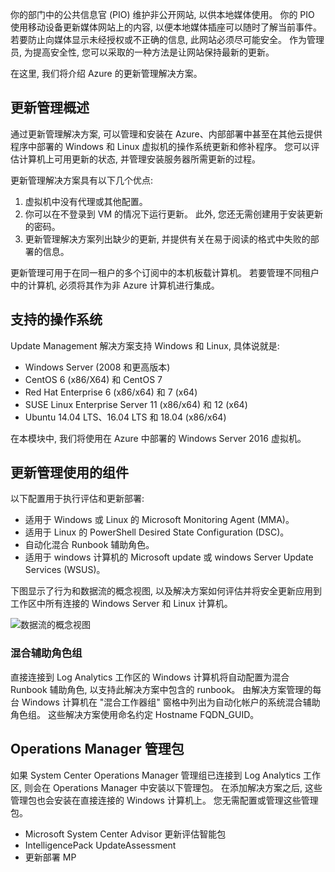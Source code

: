 你的部门中的公共信息官 (PIO) 维护非公开网站, 以供本地媒体使用。 你的 PIO 使用移动设备更新媒体网站上的内容, 以便本地媒体插座可以随时了解当前事件。 若要防止向媒体显示未经授权或不正确的信息, 此网站必须尽可能安全。 作为管理员, 为提高安全性, 您可以采取的一种方法是让网站保持最新的更新。

在这里, 我们将介绍 Azure 的更新管理解决方案。

## <a name="update-management-overview"></a>更新管理概述

 通过更新管理解决方案, 可以管理和安装在 Azure、内部部署中甚至在其他云提供程序中部署的 Windows 和 Linux 虚拟机的操作系统更新和修补程序。 您可以评估计算机上可用更新的状态, 并管理安装服务器所需更新的过程。  

 更新管理解决方案具有以下几个优点:
  1. 虚拟机中没有代理或其他配置。
  1. 你可以在不登录到 VM 的情况下运行更新。 此外, 您还无需创建用于安装更新的密码。
  1. 更新管理解决方案列出缺少的更新, 并提供有关在易于阅读的格式中失败的部署的信息。

更新管理可用于在同一租户的多个订阅中的本机板载计算机。 若要管理不同租户中的计算机, 必须将其作为非 Azure 计算机进行集成。

## <a name="supported-operating-systems"></a>支持的操作系统

Update Management 解决方案支持 Windows 和 Linux, 具体说就是:
 - Windows Server (2008 和更高版本)
 - CentOS 6 (x86/X64) 和 CentOS 7
 - Red Hat Enterprise 6 (x86/x64) 和 7 (x64)
 - SUSE Linux Enterprise Server 11 (x86/x64) 和 12 (x64)
 - Ubuntu 14.04 LTS、16.04 LTS 和 18.04 (x86/x64)

在本模块中, 我们将使用在 Azure 中部署的 Windows Server 2016 虚拟机。
 
## <a name="components-used-by-update-management"></a>更新管理使用的组件

以下配置用于执行评估和更新部署:

- 适用于 Windows 或 Linux 的 Microsoft Monitoring Agent (MMA)。
- 适用于 Linux 的 PowerShell Desired State Configuration (DSC)。
- 自动化混合 Runbook 辅助角色。
- 适用于 windows 计算机的 Microsoft update 或 windows Server Update Services (WSUS)。

下图显示了行为和数据流的概念视图, 以及解决方案如何评估并将安全更新应用到工作区中所有连接的 Windows Server 和 Linux 计算机。

![数据流的概念视图](../media/2-conceptual-view-data-flow50.png "数据流的概念视图")

### <a name="hybrid-worker-groups"></a>混合辅助角色组

 直接连接到 Log Analytics 工作区的 Windows 计算机将自动配置为混合 Runbook 辅助角色, 以支持此解决方案中包含的 runbook。 由解决方案管理的每台 Windows 计算机在 "混合工作器组" 窗格中列出为自动化帐户的系统混合辅助角色组。 这些解决方案使用命名约定 Hostname FQDN_GUID。

## <a name="operations-manager-management-packs"></a>Operations Manager 管理包

如果 System Center Operations Manager 管理组已连接到 Log Analytics 工作区, 则会在 Operations Manager 中安装以下管理包。 在添加解决方案之后, 这些管理包也会安装在直接连接的 Windows 计算机上。 您无需配置或管理这些管理包。
- Microsoft System Center Advisor 更新评估智能包 
- IntelligencePack UpdateAssessment
- 更新部署 MP
